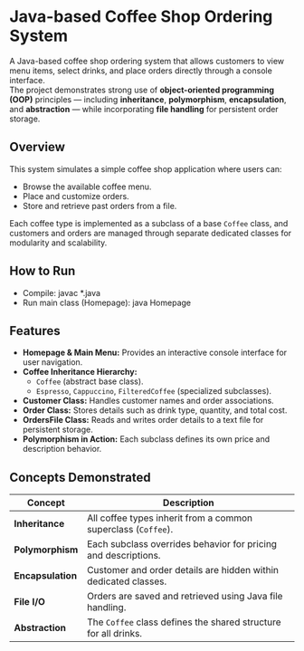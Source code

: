 # Java-based Coffee Shop Ordering System

A Java-based coffee shop ordering system that allows customers to view menu items, select drinks, and place orders directly through a console interface.  
The project demonstrates strong use of **object-oriented programming (OOP)** principles — including **inheritance**, **polymorphism**, **encapsulation**, and **abstraction** — while incorporating **file handling** for persistent order storage.

## Overview

This system simulates a simple coffee shop application where users can:
- Browse the available coffee menu.
- Place and customize orders.
- Store and retrieve past orders from a file.

Each coffee type is implemented as a subclass of a base `Coffee` class, and customers and orders are managed through separate dedicated classes for modularity and scalability.

## How to Run
- Compile: javac *.java
- Run main class (Homepage): java Homepage

## Features

- **Homepage & Main Menu:** Provides an interactive console interface for user navigation.
- **Coffee Inheritance Hierarchy:**  
  - `Coffee` (abstract base class). 
  - `Espresso`, `Cappuccino`, `FilteredCoffee` (specialized subclasses).
- **Customer Class:** Handles customer names and order associations.
- **Order Class:** Stores details such as drink type, quantity, and total cost.
- **OrdersFile Class:** Reads and writes order details to a text file for persistent storage.
- **Polymorphism in Action:** Each subclass defines its own price and description behavior.

## Concepts Demonstrated

| Concept | Description |
|----------|--------------|
| **Inheritance** | All coffee types inherit from a common superclass (`Coffee`). |
| **Polymorphism** | Each subclass overrides behavior for pricing and descriptions. |
| **Encapsulation** | Customer and order details are hidden within dedicated classes. |
| **File I/O** | Orders are saved and retrieved using Java file handling. |
| **Abstraction** | The `Coffee` class defines the shared structure for all drinks. |

